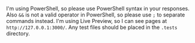 I'm using PowerShell, so please use PowerShell syntax in your responses.
Also `&&` is not a valid operator in PowerShell, so please use `;` to separate commands instead.
I'm using Live Preview, so I can see pages at `http://127.0.0.1:3000/`.
Any test files should be placed in the `.tests` directory.